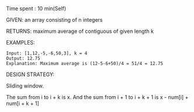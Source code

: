 Time spent : 10 min(Self)

GIVEN: an array consisting of n integers

RETURNS: maximum average of contiguous of given length k

EXAMPLES:

```
Input: [1,12,-5,-6,50,3], k = 4
Output: 12.75
Explanation: Maximum average is (12-5-6+50)/4 = 51/4 = 12.75
```



DESIGN STRATEGY: 

Sliding window.

The sum from i to i + k is x. And the sum from i + 1 to i + k + 1 is x - num[i] + num[i + k + 1]